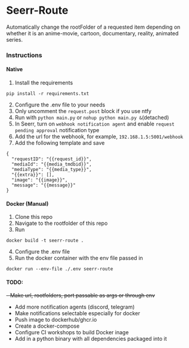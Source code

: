 # Seerr-Route
Automatically change the rootFolder of a requested item depending on whether it is an anime-movie, cartoon, documentary, reality, animated series.

### Instructions
#### Native
1. Install the requirements
```
pip install -r requirements.txt
```
2. Configure the .env file to your needs
4. Only uncomment the `request.post` block if you use ntfy
5. Run with `python main.py` or `nohup python main.py &`(detached)
6. In Seerr, turn on `webhook notification agent` and enable `request pending approval` notification type
7. Add the url for the webhook, for example, `192.168.1.5:5001/webhook`
8. Add the following template and save
```
{
  "requestID": "{{request_id}}",
  "mediaId": "{{media_tmdbid}}",
  "mediaType": "{{media_type}}",
  "{{extra}}": [],
  "image": "{{image}}",
  "message": "{{message}}"
}
```

#### Docker (Manual)
1. Clone this repo
2. Navigate to the rootfolder of this repo
3. Run
```
docker build -t seerr-route .
```
4. Configure the .env file
5. Run the docker container with the env file passed in
```
docker run --env-file ./.env seerr-route
```

#### TODO:
~~- Make url, rootfolders, port passable as args or through env~~
- Add more notification agents (discord, telegram)
- Make notifications selectable especially for docker
- Push image to dockerhub/ghcr.io
- Create a docker-compose
- Configure CI workshops to build Docker inage
- Add in a python binary with all dependencies packaged into it
